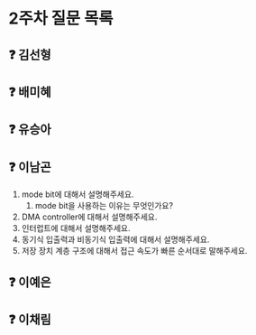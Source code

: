 # 2주차 질문 목록

## ❓ 김선형


## ❓ 배미혜


## ❓ 유승아


## ❓ 이남곤

1. mode bit에 대해서 설명해주세요.
    1. mode bit을 사용하는 이유는 무엇인가요?
2. DMA controller에 대해서 설명해주세요.
3. 인터럽트에 대해서 설명해주세요.
4. 동기식 입출력과 비동기식 입출력에 대해서 설명해주세요.
5. 저장 장치 계층 구조에 대해서 접근 속도가 빠른 순서대로 말해주세요.

## ❓ 이예은


## ❓ 이채림

